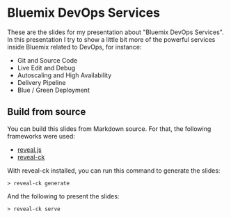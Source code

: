 # Bluemix DevOps Services

These are the slides for my presentation about "Bluemix DevOps Services". In this presentation I try to show a little bit more of the powerful services inside Bluemix related to DevOps, for instance:

- Git and Source Code
- Live Edit and Debug
- Autoscaling and High Availability
- Delivery Pipeline
- Blue / Green Deployment

## Build from source

You can build this slides from Markdown source. For that, the following frameworks were used:

- [reveal.js](http://lab.hakim.se/reveal-js/)
- [reveal-ck](https://github.com/jedcn/reveal-ck)

With reveal-ck installed, you can run this command to generate the slides:

```
> reveal-ck generate
```

And the following to present the slides:

```
> reveal-ck serve
```
